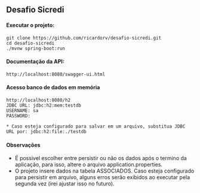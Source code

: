 ## Desafio Sicredi

#### Executar o projeto:

    git clone https://github.com/ricardorv/desafio-sicredi.git
    cd desafio-sicredi
    ./mvnw spring-boot:run
       
#### Documentação da API:

    http://localhost:8080/swagger-ui.html
    
#### Acesso banco de dados em memória

    http://localhost:8080/h2
    JDBC URL: jdbc:h2:mem:testdb
    USERNAME: sa
    PASSWORD: 
    
    * Caso esteja configurado para salvar em um arquivo, substitua JDBC URL por: jdbc:h2:file:./testdb
    
#### Observações
 - É possivel escolher entre persistir ou não os dados após o termino da aplicação, para isso, altere o 
 arquivo application.properties.
 - O projeto insere dados na tabela ASSOCIADOS. Caso esteja configurado para persistir em arquivo, alguns erros 
 serão exibidos ao executar pela segunda vez (irei ajustar isso no futuro).
